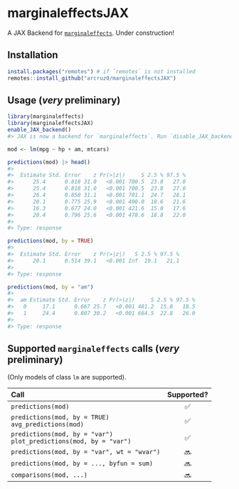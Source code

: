 # marginaleffectsJAX

A JAX Backend for [`marginaleffects`](https://github.com/vincentarelbundock/marginaleffects/). Under construction!

## Installation

``` r
install.packages("remotes") # if `remotes` is not installed
remotes::install_github("arcruz0/marginaleffectsJAX")
```
## Usage (*very* preliminary)
``` r
library(marginaleffects)
library(marginaleffectsJAX)
enable_JAX_backend()
#> JAX is now a backend for `marginaleffects`. Run `disable_JAX_backend()` to disable.

mod <- lm(mpg ~ hp + am, mtcars)

predictions(mod) |> head()
#> 
#>  Estimate Std. Error    z Pr(>|z|)     S 2.5 % 97.5 %
#>      25.4      0.818 31.0   <0.001 700.5  23.8   27.0
#>      25.4      0.818 31.0   <0.001 700.5  23.8   27.0
#>      26.4      0.850 31.1   <0.001 701.1  24.7   28.1
#>      20.1      0.775 25.9   <0.001 490.0  18.6   21.6
#>      16.3      0.677 24.0   <0.001 421.6  15.0   17.6
#>      20.4      0.796 25.6   <0.001 478.6  18.8   22.0
#> 
#> Type: response

predictions(mod, by = TRUE)
#> 
#>  Estimate Std. Error    z Pr(>|z|)   S 2.5 % 97.5 %
#>      20.1      0.514 39.1   <0.001 Inf  19.1   21.1
#> 
#> Type: response

predictions(mod, by = "am")
#> 
#>  am Estimate Std. Error    z Pr(>|z|)     S 2.5 % 97.5 %
#>   0     17.1      0.667 25.7   <0.001 481.2  15.8   18.5
#>   1     24.4      0.807 30.2   <0.001 664.5  22.8   26.0
#> 
#> Type: response
```

## Supported `marginaleffects` calls (*very* preliminary)

(Only models of class `lm` are supported).

| Call  | Supported? |
| :--- |   :---:    |
| `predictions(mod)`  | ✅ | 
| `predictions(mod, by = TRUE)` <br> `avg_predictions(mod)`  | ✅  | 
| `predictions(mod, by = "var")` <br> `plot_predictions(mod, by = "var")`  | ✅ |
| `predictions(mod, by = "var", wt = "wvar")`  | 🔜 |
| `predictions(mod, by = ..., byfun = sum)`  | 🔜 |
| `comparisons(mod, ...)`  | 🔜 |



